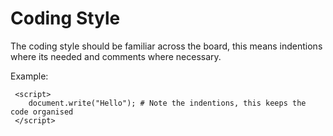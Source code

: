 # Coding Style

The coding style should be familiar across the board, this means indentions where its needed and comments where necessary.

Example:

```
 <script>
    document.write("Hello"); # Note the indentions, this keeps the code organised
 </script>
